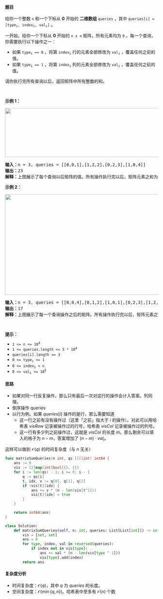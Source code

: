 #### 题目  

<p>给你一个整数 <code>n</code> 和一个下标从 <strong>0</strong> 开始的 <strong>二维数组</strong> <code>queries</code> ，其中 <code>queries[i] = [type<sub>i</sub>, index<sub>i</sub>, val<sub>i</sub>]</code> 。</p>

<p>一开始，给你一个下标从 <strong>0</strong> 开始的 <code>n x n</code> 矩阵，所有元素均为 <code>0</code> 。每一个查询，你需要执行以下操作之一：</p>

<ul>
	<li>如果 <code>type<sub>i</sub> == 0</code> ，将第 <code>index<sub>i</sub></code> 行的元素全部修改为 <code>val<sub>i</sub></code> ，覆盖任何之前的值。</li>
	<li>如果 <code>type<sub>i</sub> == 1</code> ，将第 <code>index<sub>i</sub></code> 列的元素全部修改为 <code>val<sub>i</sub></code> ，覆盖任何之前的值。</li>
</ul>

<p>请你执行完所有查询以后，返回矩阵中所有整数的和。</p>

<p> </p>

<p><strong>示例 1：</strong></p>

<p><img alt="" src="https://assets.leetcode.com/uploads/2023/05/11/exm1.png" style="width: 681px; height: 161px;"/></p>

<pre><b>输入：</b>n = 3, queries = [[0,0,1],[1,2,2],[0,2,3],[1,0,4]]
<b>输出：</b>23
<b>解释：</b>上图展示了每个查询以后矩阵的值。所有操作执行完以后，矩阵元素之和为 23 。
</pre>

<p><strong>示例 2：</strong></p>

<p><img alt="" src="https://assets.leetcode.com/uploads/2023/05/11/exm2.png" style="width: 681px; height: 331px;"/></p>

<pre><b>输入：</b>n = 3, queries = [[0,0,4],[0,1,2],[1,0,1],[0,2,3],[1,2,1]]
<b>输出：</b>17
<b>解释：</b>上图展示了每一个查询操作之后的矩阵。所有操作执行完以后，矩阵元素之和为 17 。
</pre>

<p> </p>

<p><strong>提示：</strong></p>

<ul>
	<li><code>1 &lt;= n &lt;= 10<sup>4</sup></code></li>
	<li><code>1 &lt;= queries.length &lt;= 5 * 10<sup>4</sup></code></li>
	<li><code>queries[i].length == 3</code></li>
	<li><code>0 &lt;= type<sub>i</sub> &lt;= 1</code></li>
	<li><code>0 &lt;= index<sub>i</sub> &lt; n</code></li>
	<li><code>0 &lt;= val<sub>i</sub> &lt;= 10<sup>5</sup></code></li>
</ul>
 
#### 思路  

- 如果对同一行反复操作，那么只有最后一次对这行的操作会计入答案。列同理。
- 倒序操作 queries
- 以行为例。如果 $queries[i]$ 操作的是行，那么需要知道  
  - 这一行之前有没有操作过（这里「之前」指大于 $i$ 的操作）。对此可以用哈希表 $\textit{visRow}$ 记录被操作过的行号，哈希表 $\textit{visCol}$ 记录被操作过的列号。
  - 这一行有多少列之前操作过，这就是 $\textit{visCol}$ 的长度 $m$。那么剩余可以填入的格子为 $n-m$，答案增加了 $(n-m)\cdot \textit{val}_i$。
    
这样可以做到 $\mathcal{O}(q)$ 的时间复杂度（与 $n$ 无关）
    

```go 
func matrixSumQueries(n int, qs [][]int) int64 {
	ans := 0
	vis := [2]map[int]bool{{}, {}}
	for i := len(qs) - 1; i >= 0; i-- {
		q := qs[i]
		t, idx, v := q[0], q[1], q[2]
		if !vis[t][idx] {
			ans += v * (n - len(vis[t^1]))
			vis[t][idx] = true
		}
	}

	return int64(ans)
}
```

```python
class Solution:
    def matrixSumQueries(self, n: int, queries: List[List[int]]) -> int:
        vis = [set, set]
        ans = 0
        for type, index, val in reversed(queries):
            if index not in vis[type]:
                ans += val * (n - len(vis[type ^ 1]))
                vis[type].add(index)
        return ans
```

#### 复杂度分析  
- 时间复杂度：$\mathcal{O}(q)$，其中 $q$ 为 $\textit{queries}$ 的长度。
- 空间复杂度：$\mathcal{O}(\min\{q,n\})$。哈希表中至多有 $\mathcal{O}(n)$ 个数